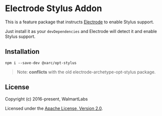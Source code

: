 # Electrode Stylus Addon

This is a feature package that instructs [Electrode](https://github.com/electrode-io/electrode) to enable Stylus support.

Just install it as your `devDependencies` and Electrode will detect it and enable Stylus support.

## Installation

```
npm i --save-dev @xarc/opt-stylus
```

> Note: **conflicts** with the old electrode-archetype-opt-stylus package.

## License

Copyright (c) 2016-present, WalmartLabs

Licensed under the [Apache License, Version 2.0](https://www.apache.org/licenses/LICENSE-2.0).
